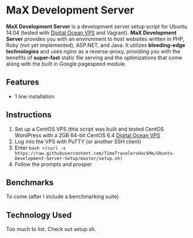 # MaX Development Server

**MaX Development Server** is a development server setup script for Ubuntu 14.04 (tested with [Digital Ocean VPS](https://www.digitalocean.com/?refcode=751743d45e36) and Vagrant). **MaX Development Server** provides you with an environment to host websites written in PHP, Ruby (not yet implemented), ASP.NET, and Java. It utilizes **bleeding-edge technologies** and uses nginx as a reverse-proxy, providing you with the benefits of **super-fast** static file serving and the optimizations that come along with the built in Google pagespeed module.

## Features
+ 1 line installation

## Instructions
1. Set up a CentOS VPS (this script was built and tested CentOS WordPress with a 2GB 64-bit CentOS 6.4 [Digital Ocean VPS](https://www.digitalocean.com/?refcode=751743d45e36)
2. Log into the VPS with PuTTY (or another SSH client)
3. Enter `bash <(curl -s https://raw.githubusercontent.com/TimeTravelersHackMe/Ubuntu-Development-Server-Setup/master/setup.sh)`
4. Follow the prompts and prosper

## Benchmarks
To come (after I include a benchmarking suite)

## Technology Used
Too much to list. Check out setup.sh.
